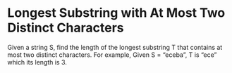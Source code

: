 # Longest Substring with At Most Two Distinct Characters

Given a string S, find the length of the longest substring T that contains at most two distinct characters.
For example,
Given S = “eceba”,
T is “ece” which its length is 3.